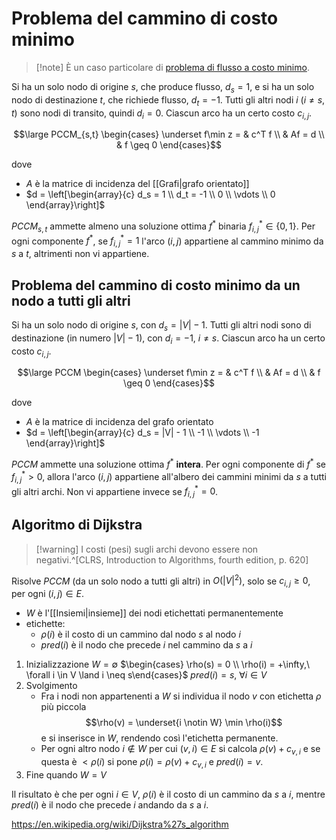# Problema del cammino di costo minimo

> [!note] È un caso particolare di [problema di flusso a costo minimo](Problema%20di%20flusso%20a%20costo%20minimo.md).

Si ha un solo nodo di origine $s$, che produce flusso, $d_s = 1$, e si ha un solo nodo di destinazione $t$, che richiede flusso, $d_t = -1$. Tutti gli altri nodi $i$ ($i \neq s,t$) sono nodi di transito, quindi $d_i = 0$. Ciascun arco ha un certo costo $c_{i,j}$.

$$\large PCCM_{s,t} \begin{cases} \underset f\min z = & c^T f \\  & Af = d \\ & f \geq 0 \end{cases}$$

dove
- $A$ è la matrice di incidenza del [[Grafi|grafo orientato]]
- $d = \left[\begin{array}{c} d_s = 1 \\ d_t = -1 \\ 0 \\ \vdots \\ 0 \end{array}\right]$

$PCCM_{s,t}$ ammette almeno una soluzione ottima $f^*$ binaria $f^*_{i,j} \in \{0, 1\}$. Per ogni componente $f^*$, se $f^*_{i,j} = 1$ l'arco $(i, j)$ appartiene al cammino minimo da $s$ a $t$, altrimenti non vi appartiene.

## Problema del cammino di costo minimo da un nodo a tutti gli altri

Si ha un solo nodo di origine $s$, con $d_s = |V| - 1$. Tutti gli altri nodi sono di destinazione (in numero $|V| - 1$), con $d_i = -1$, $i \neq s$. Ciascun arco ha un certo costo $c_{i, j}$.

$$\large PCCM \begin{cases} \underset f\min z = & c^T f \\  & Af = d \\ & f \geq 0 \end{cases}$$

dove
- $A$ è la matrice di incidenza del grafo orientato
- $d = \left[\begin{array}{c} d_s = |V| - 1 \\ -1 \\ \vdots \\ -1 \end{array}\right]$

$PCCM$ ammette una soluzione ottima $f^*$ **intera**. Per ogni componente di $f^*$ se $f^*_{i,j} > 0$, allora l'arco $(i,j)$ appartiene all'albero dei cammini minimi da $s$ a tutti gli altri archi. Non vi appartiene invece se $f^*_{i,j} = 0$.

## Algoritmo di Dijkstra

> [!warning] I costi (pesi) sugli archi devono essere non negativi.^[CLRS, Introduction to Algorithms, fourth edition, p. 620]

Risolve $PCCM$ (da un solo nodo a tutti gli altri) in $O(|V|^2)$,  solo se $c_{i,j} \geq 0$, per ogni $(i, j) \in E$.

- $W$ è l'[[Insiemi|insieme]] dei nodi etichettati permanentemente
- etichette:
    - $\rho(i)$ è il costo di un cammino dal nodo $s$ al nodo $i$
    - $pred(i)$ è il nodo che precede $i$ nel cammino da $s$ a $i$

1. Inizializzazione
    $W = \emptyset$
    $\begin{cases} \rho(s) = 0 \\ \rho(i) = +\infty,\ \forall i \in V \land i \neq s\end{cases}$
    $pred(i) = s,\ \forall i \in V$
2. Svolgimento
    - Fra i nodi non appartenenti a $W$ si individua il nodo $v$ con etichetta $\rho$ più piccola
    $$\rho(v) = \underset{i \notin W} \min \rho(i)$$
        e si inserisce in $W$, rendendo così l'etichetta permanente.
    - Per ogni altro nodo $i \notin W$ per cui $(v, i) \in E$ si calcola $\rho(v) + c_{v,i}$ e se questa è $< \rho (i)$ si pone $\rho(i) = \rho(v) + c_{v,i}$ e $pred (i) = v$.
3. Fine quando $W = V$ 

Il risultato è che per ogni $i \in V$, $\rho(i)$ è il costo di un cammino da $s$ a $i$, mentre $pred(i)$ è il nodo che precede $i$ andando da $s$ a $i$.

https://en.wikipedia.org/wiki/Dijkstra%27s_algorithm